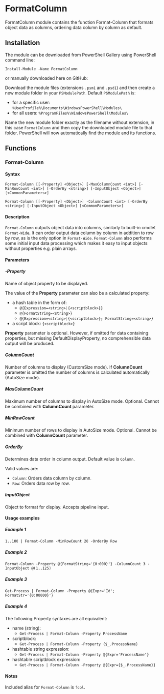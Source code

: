# FormatColumn
FormatColumn module contains the function Format-Column that formats object data as columns, ordering data column by column as default.
## Installation
The module can be downloaded from PowerShell Gallery using PowerShell command line:

`Install-Module -Name FormatColumn`

or manually downloaded here on GitHub:

Download the module files (extensions `.psm1` and `.psd1`) and then create a new module folder in your `PSModulePath`. Default `PSModulePath` is:

- for a specific user: `%UserProfile%\Documents\WindowsPowerShell\Modules\`
- for all users: `%ProgramFiles%\WindowsPowerShell\Modules\`

Name the new module folder exactly as the filename without extension, in this case `FormatColumn` and then copy the downloaded module file to that folder. PowerShell will now automatically find the module and its functions.
## Functions
### Format-Column
#### Syntax
```
Format-Column [[-Property] <Object>] [-MaxColumnCount <int>] [-MinRowCount <int>] [-OrderBy <string>] [-InputObject <Object>] [<CommonParameters>]

Format-Column [[-Property] <Object>] -ColumnCount <int> [-OrderBy <string>] [-InputObject <Object>] [<CommonParameters>]
```
#### Description
`Format-Column` outputs object data into columns, similarly to built-in cmdlet `Format-Wide`. It can order output data column by column in addition to row by row, as is the only option in `Format-Wide`. `Format-Column` also performs some initial input data processing which makes it easy to input objects without properties e.g. plain arrays.
#### Parameters
##### -Property
Name of object property to be displayed.
 
The value of the **Property** parameter can also be a calculated property:
- a hash table in the form of:
    - `@{Expression=<string>|{<scriptblock>}}`
    - `@{FormatString=<string>}`
    - `@{Expression=<string>|{<scriptblock>}; FormatString=<string>}`
- a script block: `{<scriptblock>}`
 
**Property** parameter is optional. However, if omitted for data containing properties, but missing DefaultDisplayProperty, no comprehensible data output will be produced.
##### ColumnCount
Number of columns to display (CustomSize mode). If **ColumnCount** parameter is omitted the number of columns is calculated automatically (AutoSize mode).
##### MaxColumnCount
Maximum number of columns to display in AutoSize mode. Optional. Cannot be combined with **ColumnCount** parameter.
##### MinRowCount
Minimum number of rows to display in AutoSize mode. Optional. Cannot be combined with **ColumnCount** parameter.
##### OrderBy
Determines data order in column output. Default value is `Column`.

Valid values are:
- `Column`: Orders data column by column.
- `Row`: Orders data row by row.
##### InputObject
Object to format for display. Accepts pipeline input.
#### Usage examples
##### Example 1
`1..100 | Format-Column -MinRowCount 20 -OrderBy Row`
##### Example 2 
`Format-Column -Property @{FormatString='{0:000}'} -ColumnCount 3 -InputObject @(1..125)`
##### Example 3
`Get-Process | Format-Column -Property @{Expr='Id'; FormatStr='{0:00000}'}`
##### Example 4
The following Property syntaxes are all equivalent:
- name (string):
    - `Get-Process | Format-Column -Property ProcessName`
- scriptblock:
    - `Get-Process | Format-Column -Property {$_.ProcessName}`
- hashtable string expression:
    - `Get-Process | Format-Column -Property @{Expr='ProcessName'}`
- hashtable scriptblock expression:
    - `Get-Process | Format-Column -Property @{Expr={$_.ProcessName}}`

#### Notes
Included alias for `Format-Column` is `fcol`.
